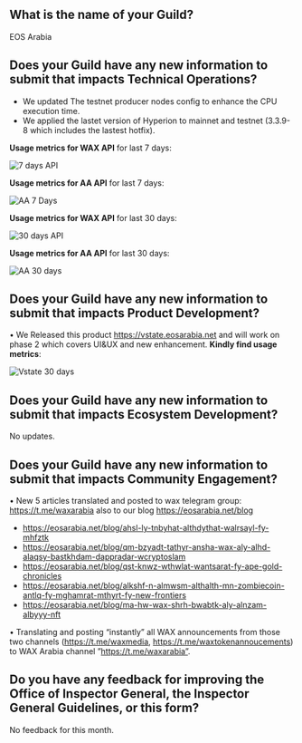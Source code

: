 ## What is the name of your Guild?

EOS Arabia

## Does your Guild have any new information to submit that impacts Technical Operations?

- We updated The testnet producer nodes config to enhance the CPU execution time.
- We  applied the lastet version of Hyperion to mainnet and testnet (3.3.9-8 which includes the lastest hotfix).


**Usage metrics for WAX API** for last 7 days:

![7 days API](https://github.com/EOS-Arabia/waxguilds/assets/47085785/92ab528c-704f-4a63-9b18-6135bf3b0050)

**Usage metrics for AA API** for last 7 days:

![AA 7 Days](https://github.com/EOS-Arabia/waxguilds/assets/47085785/6e600de6-7587-490a-b5d9-bd4436ece1b4)


**Usage metrics for WAX API** for last 30 days:

![30 days API](https://github.com/EOS-Arabia/waxguilds/assets/47085785/92a3b271-91bc-4a9e-9402-2bf69b81e9c0)

**Usage metrics for AA API** for last 30 days:

  
![AA 30 days](https://github.com/EOS-Arabia/waxguilds/assets/47085785/a9a34967-d166-4db3-bbd1-ecc7a32391c3)

 
## Does your Guild have any new information to submit that impacts Product Development?

• We Released this product  https://vstate.eosarabia.net and will work on phase 2 which covers UI&UX and new enhancement.
  **Kindly find usage metrics**:
  
 ![Vstate 30 days](https://github.com/EOS-Arabia/waxguilds/assets/47085785/37351159-7a18-4c11-9233-842daa4254fe)



## Does your Guild have any new information to submit that impacts Ecosystem Development?

No updates.

## Does your Guild have any new information to submit that impacts Community Engagement?

•	New 5 articles translated and posted to wax telegram group: https://t.me/waxarabia also to our blog https://eosarabia.net/blog


- https://eosarabia.net/blog/ahsl-ly-tnbyhat-althdythat-walrsayl-fy-mhfztk
- https://eosarabia.net/blog/qm-bzyadt-tathyr-ansha-wax-aly-alhd-alaqsy-bastkhdam-dappradar-wcryptoslam
- https://eosarabia.net/blog/qst-knwz-wthwlat-wantsarat-fy-ape-gold-chronicles
- https://eosarabia.net/blog/alkshf-n-almwsm-althalth-mn-zombiecoin-antlq-fy-mghamrat-mthyrt-fy-new-frontiers
- https://eosarabia.net/blog/ma-hw-wax-shrh-bwabtk-aly-alnzam-albyyy-nft


•	Translating and posting “instantly” all WAX announcements from those two channels (https://t.me/waxmedia, https://t.me/waxtokenannoucements) to WAX Arabia channel   ”https://t.me/waxarabia”. 


## Do you have any feedback for improving the Office of Inspector General, the Inspector General Guidelines, or this form?

No feedback for this month.	
